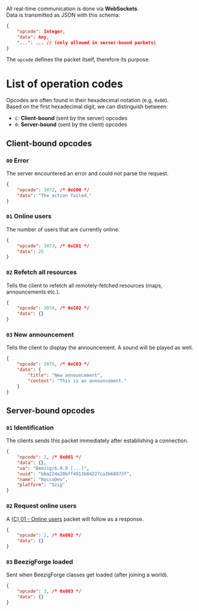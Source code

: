 <!--
 Copyright (C) 2019 Beezig Team (RoccoDev, ItsNiklass)
 
 This program is free software: you can redistribute it and/or modify
 it under the terms of the GNU Affero General Public License as
 published by the Free Software Foundation, either version 3 of the
 License, or (at your option) any later version.
 
 This program is distributed in the hope that it will be useful,
 but WITHOUT ANY WARRANTY; without even the implied warranty of
 MERCHANTABILITY or FITNESS FOR A PARTICULAR PURPOSE.  See the
 GNU Affero General Public License for more details.
 
 You should have received a copy of the GNU Affero General Public License
 along with this program.  If not, see <http://www.gnu.org/licenses/>.
-->

All real-time communication is done via **WebSockets**.  
Data is transmitted as JSON with this schema:
```json
{
    "opcode": Integer,
    "data": Any,
    "...": ... // (only allowed in server-bound packets)
}
```
The `opcode` defines the packet itself, therefore its purpose.  

# List of operation codes
Opcodes are often found in their hexadecimal notation (e.g, `0x00`).  
Based on the first hexadecimal digit, we can distinguish between:
* `C`: **Client-bound** (sent by the server) opcodes
* `0`: **Server-bound** (sent by the client) opcodes

## Client-bound opcodes
### `00` Error
The server encountered an error and could not parse the request.
```json
{
    "opcode": 3072, /* 0xC00 */
    "data": "The action failed."
}
```
### `01` Online users
The number of users that are currently online.
```json
{
    "opcode": 3073, /* 0xC01 */
    "data": 25
}
```
### `02` Refetch all resources
Tells the client to refetch all remotely-fetched resources (maps, announcements etc.).
```json
{
    "opcode": 3074, /* 0xC02 */
    "data": {}
}
```
### `03` New announcement
Tells the client to display the announcement. A sound will be played as well.
```json
{
    "opcode": 3075, /* 0xC03 */
    "data": {
        "title": "New announcement",
        "content": "This is an announcement."
    }
}
```

## Server-bound opcodes
### `01` Identification
The clients sends this packet immediately after establishing a connection.
```json
{
    "opcode": 1, /* 0x001 */
    "data": {},
    "ua": "Beezig/6.0.0 [...]",
    "uuid": "bba224a20bff4913b04227ca3b60973f",
    "name": "RoccoDev",
    "platform": "5zig"
}
```
### `02` Request online users
A [(C) 01 - Online users](#01-online-users) packet will follow as a response.
```json
{
    "opcode": 2, /* 0x002 */
    "data": {}
}
```
### `03` BeezigForge loaded
Sent when BeezigForge classes get loaded (after joining a world).
```json
{
    "opcode": 3, /* 0x003 */
    "data": {}
}
```
